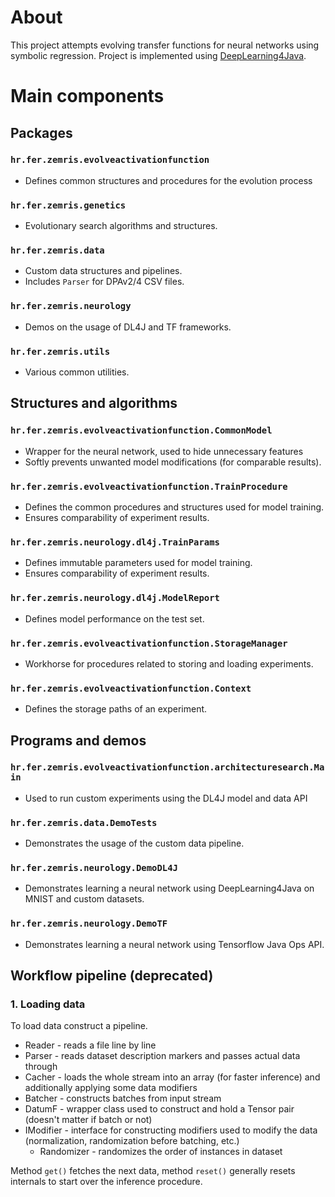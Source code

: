 # About
This project attempts evolving transfer functions for neural networks using symbolic regression.
Project is implemented using [DeepLearning4Java](https://deeplearning4j.org/).

# Main components
## Packages
### `hr.fer.zemris.evolveactivationfunction`
* Defines common structures and procedures for the evolution process  

### `hr.fer.zemris.genetics`
* Evolutionary search algorithms and structures. 

### `hr.fer.zemris.data`
* Custom data structures and pipelines.
* Includes `Parser` for DPAv2/4 CSV files.

### `hr.fer.zemris.neurology`
* Demos on the usage of DL4J and TF frameworks.

### `hr.fer.zemris.utils`
* Various common utilities.

## Structures and algorithms
### `hr.fer.zemris.evolveactivationfunction.CommonModel`
* Wrapper for the neural network, used to hide unnecessary features
* Softly prevents unwanted model modifications (for comparable results).

### `hr.fer.zemris.evolveactivationfunction.TrainProcedure`
* Defines the common procedures and structures used for model training.
* Ensures comparability of experiment results.

### `hr.fer.zemris.neurology.dl4j.TrainParams`
* Defines immutable parameters used for model training.
* Ensures comparability of experiment results.

### `hr.fer.zemris.neurology.dl4j.ModelReport`
* Defines model performance on the test set.

### `hr.fer.zemris.evolveactivationfunction.StorageManager`
* Workhorse for procedures related to storing and loading experiments.

### `hr.fer.zemris.evolveactivationfunction.Context`
* Defines the storage paths of an experiment.

## Programs and demos
### `hr.fer.zemris.evolveactivationfunction.architecturesearch.Main`
* Used to run custom experiments using the DL4J model and data API

### `hr.fer.zemris.data.DemoTests`
* Demonstrates the usage of the custom data pipeline.

### `hr.fer.zemris.neurology.DemoDL4J`
* Demonstrates learning a neural network using DeepLearning4Java on MNIST and custom datasets. 

### `hr.fer.zemris.neurology.DemoTF`
* Demonstrates learning a neural network using Tensorflow Java Ops API.

## Workflow pipeline (deprecated)

### 1. Loading data
To load data construct a pipeline.
* Reader - reads a file line by line
* Parser - reads dataset description markers and passes actual data through
* Cacher - loads the whole stream into an array (for faster inference) and additionally applying some data modifiers 
* Batcher - constructs batches from input stream
* DatumF - wrapper class used to construct and hold a Tensor pair (doesn't matter if batch or not)
* IModifier - interface for constructing modifiers used to modify the data (normalization, randomization before batching, etc.)
  * Randomizer - randomizes the order of instances in dataset

Method `get()` fetches the next data, method `reset()` generally resets internals to start over the inference procedure. 


